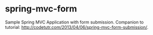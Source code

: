 spring-mvc-form
========================

Sample Spring MVC Application with form submission. Companion to tutorial: http://codetutr.com/2013/04/06/spring-mvc-form-submission/. 
